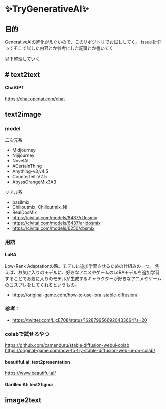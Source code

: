 # ✨TryGenerativeAI✨

## 目的
GenerativeAIの進化がえぐいので、このリポジトリでお試ししてく。
issueを切ってそこで試した内容とか参考にした記事とか書いてく

以下整理していく
## # text2text

#### ChatGPT
https://chat.openai.com/chat


## text2image

### model
二次元系
- Midjourney
- Nijijourney
- NovelAI
- ACertainThing
- Anything-v3,v4.5
- Counterfeit-V2.5
- AbyssOrangeMix3A3

リアル系
- basilmix
- Chilloutmix, Chilloutmix_Ni
- RealDosMix
- https://civitai.com/models/8437/ddosmix
- https://civitai.com/models/6437/anidosmix
- https://civitai.com/models/6250/dosmix

### 用語

#### LoRA
Low-Rank Adaptationの略。モデルに追加学習させるための仕組みの一つ。
例えば、お気に入りのモデルに、好きなアニメやゲームのLoRAモデルを追加学習することでお気に入りのモデルが生成するキャラクターが好きなアニメやゲームのコスプレをしてくれるというもの。
* https://original-game.com/how-to-use-lora-stable-diffusion/

### 参考：
 * https://twitter.com/LicE708/status/1628799566920433664?s=20
 
### colabで試せるやつ
https://github.com/camenduru/stable-diffusion-webui-colab
https://original-game.com/how-to-try-stable-diffusion-web-ui-on-colab/
 
#### beautiful.ai: text2presentation
https://www.beautiful.ai/

#### Garilleo AI: text2figma

## image2text

